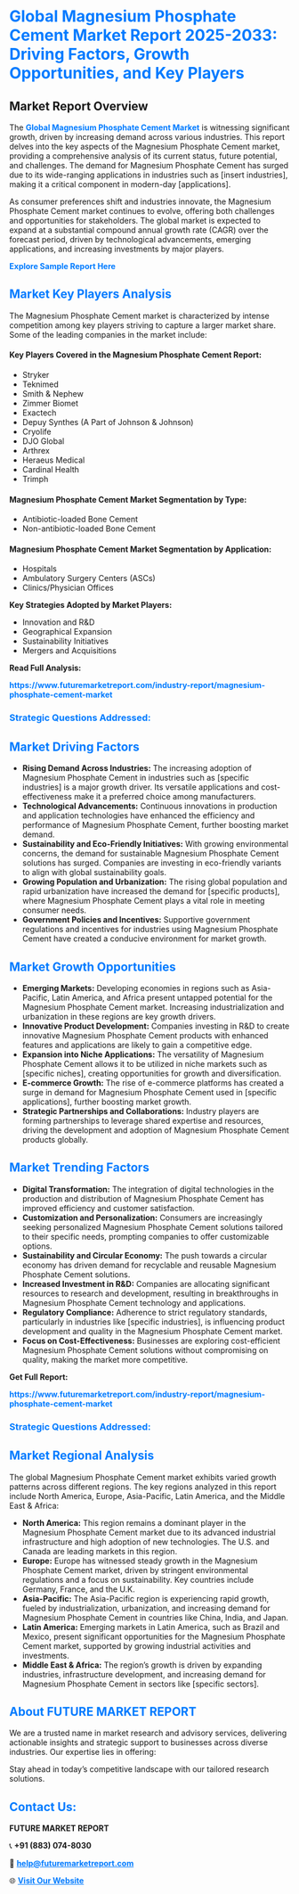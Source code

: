 <h1 style="color: #007BFF;">Global Magnesium Phosphate Cement Market Report 2025-2033: Driving Factors, Growth Opportunities, and Key Players</h1>

<section id="overview">
<h2>Market Report Overview</h2>
<p>The <a href="https://www.futuremarketreport.com/industry-report/magnesium-phosphate-cement-market" style="color: #007BFF; text-decoration: none;"><strong>Global Magnesium Phosphate Cement Market</strong></a> is witnessing significant growth, driven by increasing demand across various industries. This report delves into the key aspects of the Magnesium Phosphate Cement market, providing a comprehensive analysis of its current status, future potential, and challenges. The demand for Magnesium Phosphate Cement has surged due to its wide-ranging applications in industries such as [insert industries], making it a critical component in modern-day [applications].</p>
<p>As consumer preferences shift and industries innovate, the Magnesium Phosphate Cement market continues to evolve, offering both challenges and opportunities for stakeholders. The global market is expected to expand at a substantial compound annual growth rate (CAGR) over the forecast period, driven by technological advancements, emerging applications, and increasing investments by major players.</p>
</section>

<section id="overview">
<p><a href="https://www.futuremarketreport.com/request-sample/reportId=64676" style="color: #007BFF; text-decoration: none;"><strong>Explore Sample Report Here</strong></a></p>
</section>

<section id="key-players">
<h2 style="color: #007BFF;">Market Key Players Analysis</h2>
<p>The Magnesium Phosphate Cement market is characterized by intense competition among key players striving to capture a larger market share. Some of the leading companies in the market include:</p>
<h4>Key Players Covered in the Magnesium Phosphate Cement Report:</h4>
<ul><li>Stryker</li><li>Teknimed</li><li>Smith &amp; Nephew</li><li>Zimmer Biomet</li><li>Exactech</li><li>Depuy Synthes (A Part of Johnson &amp; Johnson)</li><li>Cryolife</li><li>DJO Global</li><li>Arthrex</li><li>Heraeus Medical</li><li>Cardinal Health</li><li>Trimph</li></ul>
<h4>Magnesium Phosphate Cement Market Segmentation by Type:</h4>
<ul><li>Antibiotic-loaded Bone Cement</li><li>Non-antibiotic-loaded Bone Cement</li></ul>

<h4>Magnesium Phosphate Cement Market Segmentation by Application:</h4>
<ul><li>Hospitals</li><li>Ambulatory Surgery Centers (ASCs)</li><li>Clinics/Physician Offices</li></ul>
<p><strong>Key Strategies Adopted by Market Players:</strong></p>
<ul>
<li>Innovation and R&D</li>
<li>Geographical Expansion</li>
<li>Sustainability Initiatives</li>
<li>Mergers and Acquisitions</li>
</ul>
</section>

<section>
<p><strong>Read Full Analysis: </strong></p><a href="https://www.futuremarketreport.com/industry-report/magnesium-phosphate-cement-market" style="color: #007BFF; text-decoration: none;"><strong>https://www.futuremarketreport.com/industry-report/magnesium-phosphate-cement-market</strong></a>
<h3 style="color: #007BFF;">Strategic Questions Addressed:</h3>
</section>

<section id="driving-factors">
<h2 style="color: #007BFF;">Market Driving Factors</h2>
<ul>
<li><strong>Rising Demand Across Industries:</strong> The increasing adoption of Magnesium Phosphate Cement in industries such as [specific industries] is a major growth driver. Its versatile applications and cost-effectiveness make it a preferred choice among manufacturers.</li>
<li><strong>Technological Advancements:</strong> Continuous innovations in production and application technologies have enhanced the efficiency and performance of Magnesium Phosphate Cement, further boosting market demand.</li>
<li><strong>Sustainability and Eco-Friendly Initiatives:</strong> With growing environmental concerns, the demand for sustainable Magnesium Phosphate Cement solutions has surged. Companies are investing in eco-friendly variants to align with global sustainability goals.</li>
<li><strong>Growing Population and Urbanization:</strong> The rising global population and rapid urbanization have increased the demand for [specific products], where Magnesium Phosphate Cement plays a vital role in meeting consumer needs.</li>
<li><strong>Government Policies and Incentives:</strong> Supportive government regulations and incentives for industries using Magnesium Phosphate Cement have created a conducive environment for market growth.</li>
</ul>
</section>

<section id="growth-opportunities">
<h2 style="color: #007BFF;">Market Growth Opportunities</h2>
<ul>
<li><strong>Emerging Markets:</strong> Developing economies in regions such as Asia-Pacific, Latin America, and Africa present untapped potential for the Magnesium Phosphate Cement market. Increasing industrialization and urbanization in these regions are key growth drivers.</li>
<li><strong>Innovative Product Development:</strong> Companies investing in R&D to create innovative Magnesium Phosphate Cement products with enhanced features and applications are likely to gain a competitive edge.</li>
<li><strong>Expansion into Niche Applications:</strong> The versatility of Magnesium Phosphate Cement allows it to be utilized in niche markets such as [specific niches], creating opportunities for growth and diversification.</li>
<li><strong>E-commerce Growth:</strong> The rise of e-commerce platforms has created a surge in demand for Magnesium Phosphate Cement used in [specific applications], further boosting market growth.</li>
<li><strong>Strategic Partnerships and Collaborations:</strong> Industry players are forming partnerships to leverage shared expertise and resources, driving the development and adoption of Magnesium Phosphate Cement products globally.</li>
</ul>
</section>

<section id="trending-factors">
<h2 style="color: #007BFF;">Market Trending Factors</h2>
<ul>
<li><strong>Digital Transformation:</strong> The integration of digital technologies in the production and distribution of Magnesium Phosphate Cement has improved efficiency and customer satisfaction.</li>
<li><strong>Customization and Personalization:</strong> Consumers are increasingly seeking personalized Magnesium Phosphate Cement solutions tailored to their specific needs, prompting companies to offer customizable options.</li>
<li><strong>Sustainability and Circular Economy:</strong> The push towards a circular economy has driven demand for recyclable and reusable Magnesium Phosphate Cement solutions.</li>
<li><strong>Increased Investment in R&D:</strong> Companies are allocating significant resources to research and development, resulting in breakthroughs in Magnesium Phosphate Cement technology and applications.</li>
<li><strong>Regulatory Compliance:</strong> Adherence to strict regulatory standards, particularly in industries like [specific industries], is influencing product development and quality in the Magnesium Phosphate Cement market.</li>
<li><strong>Focus on Cost-Effectiveness:</strong> Businesses are exploring cost-efficient Magnesium Phosphate Cement solutions without compromising on quality, making the market more competitive.</li>
</ul>
</section>

<section>
<p><strong>Get Full Report: </strong></p><a href="https://www.futuremarketreport.com/industry-report/magnesium-phosphate-cement-market" style="color: #007BFF; text-decoration: none;"><strong>https://www.futuremarketreport.com/industry-report/magnesium-phosphate-cement-market</strong></a>
<h3 style="color: #007BFF;">Strategic Questions Addressed:</h3>
</section>


<section id="regional-analysis">
<h2 style="color: #007BFF;">Market Regional Analysis</h2>
<p>The global Magnesium Phosphate Cement market exhibits varied growth patterns across different regions. The key regions analyzed in this report include North America, Europe, Asia-Pacific, Latin America, and the Middle East & Africa:</p>
<ul>
<li><strong>North America:</strong> This region remains a dominant player in the Magnesium Phosphate Cement market due to its advanced industrial infrastructure and high adoption of new technologies. The U.S. and Canada are leading markets in this region.</li>
<li><strong>Europe:</strong> Europe has witnessed steady growth in the Magnesium Phosphate Cement market, driven by stringent environmental regulations and a focus on sustainability. Key countries include Germany, France, and the U.K.</li>
<li><strong>Asia-Pacific:</strong> The Asia-Pacific region is experiencing rapid growth, fueled by industrialization, urbanization, and increasing demand for Magnesium Phosphate Cement in countries like China, India, and Japan.</li>
<li><strong>Latin America:</strong> Emerging markets in Latin America, such as Brazil and Mexico, present significant opportunities for the Magnesium Phosphate Cement market, supported by growing industrial activities and investments.</li>
<li><strong>Middle East & Africa:</strong> The region’s growth is driven by expanding industries, infrastructure development, and increasing demand for Magnesium Phosphate Cement in sectors like [specific sectors].</li>
</ul>
</section>

<footer>
<h2 style="color: #007BFF;">About FUTURE MARKET REPORT</h2>
<p>We are a trusted name in market research and advisory services, delivering actionable insights and strategic support to businesses across diverse industries. Our expertise lies in offering:</p>

<p>Stay ahead in today’s competitive landscape with our tailored research solutions.</p>

<h2 style="color: #007BFF;">Contact Us:</h2>
<p><strong>FUTURE MARKET REPORT</strong></p>
<p>📞 <strong>+91 (883) 074-8030</strong></p>
<p>📧 <strong><a href="mailto:help@futuremarketreport.com" style="color: #007BFF;">help@futuremarketreport.com</a></strong></p>
<p>🌐 <strong><a href="https://www.futuremarketreport.com/" style="color: #007BFF;">Visit Our Website</a></strong></p>
</footer>